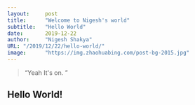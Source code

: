 ```yaml
---
layout:     post 
title:      "Welcome to Nigesh's world"
subtitle:   "Hello World"
date:       2019-12-22
author:     "Nigesh Shakya"
URL: "/2019/12/22/hello-world/"
image:      "https://img.zhaohuabing.com/post-bg-2015.jpg"
---
```


> “Yeah It's on. ”


## Hello World!
